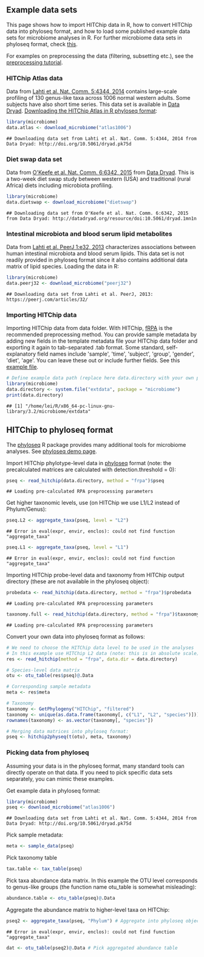 ## Example data sets

This page shows how to import HITChip data in R, how to convert HITChip data into phyloseq format, and how to load some published example data sets for microbiome analyses in R. For further microbiome data sets in phyloseq format, check [this](http://joey711.github.io/phyloseq/download-microbio.me.html).

For examples on preprocessing the data (filtering, subsetting etc.), see the [preprocessing tutorial](Preprocessing.md).


### HITChip Atlas data 

Data from [Lahti et al. Nat. Comm. 5:4344, 2014](http://www.nature.com/ncomms/2014/140708/ncomms5344/full/ncomms5344.html) contains large-scale profiling of 130 genus-like taxa across 1006 normal western adults. Some subjects have also short time series. This data set is available in [Data Dryad](http://doi.org/10.5061/dryad.pk75d). [Downloading the HITChip Atlas in R phyloseq format](Atlas.md):


```r
library(microbiome)
data.atlas <- download_microbiome("atlas1006")
```

```
## Downloading data set from Lahti et al. Nat. Comm. 5:4344, 2014 from Data Dryad: http://doi.org/10.5061/dryad.pk75d
```


### Diet swap data set

Data from [O'Keefe et al. Nat. Comm. 6:6342, 2015](http://dx.doi.org/10.1038/ncomms7342) from [Data Dryad](http://dx.doi.org/10.5061/dryad.1mn1n). This is a two-week diet swap study between western (USA) and traditional (rural Africa) diets including microbiota profiling.


```r
library(microbiome)
data.dietswap <- download_microbiome("dietswap")
```

```
## Downloading data set from O'Keefe et al. Nat. Comm. 6:6342, 2015 from Data Dryad: http://datadryad.org/resource/doi:10.5061/dryad.1mn1n
```


### Intestinal microbiota and blood serum lipid metabolites

Data from [Lahti et al. PeerJ 1:e32, 2013](https://peerj.com/articles/32/) characterizes associations between human intestinal microbiota and blood serum lipids. This data set is not readily provided in phyloseq format since it also contains additional data matrix of lipid species. Loading the data in R:


```r
library(microbiome)
data.peerj32 <- download_microbiome("peerj32")
```

```
## Downloading data set from Lahti et al. PeerJ, 2013: https://peerj.com/articles/32/
```


### Importing HITChip data

Importing HITChip data from data folder. With HITChip,
[fRPA](http://www.computer.org/csdl/trans/tb/2011/01/ttb2011010217-abs.html)
is the recommended preprocessing method. You can provide sample
metadata by adding new fields in the template metadata file your
HITChip data folder and exporting it again to tab-separated .tab
format. Some standard, self-explanatory field names include 'sample',
'time', 'subject', 'group', 'gender', 'diet', 'age'. You can leave
these out or include further fields. See this [example
file](https://raw.github.com/microbiome/microbiome/master/inst/extdata/meta.tab).



```r
# Define example data path (replace here data.directory with your own path)
library(microbiome)
data.directory <- system.file("extdata", package = "microbiome")
print(data.directory)
```

```
## [1] "/home/lei/R/x86_64-pc-linux-gnu-library/3.2/microbiome/extdata"
```

## HITChip to phyloseq format

The [phyloseq](https://github.com/joey711/phyloseq) R package provides
many additional tools for microbiome analyses. See [phyloseq demo
page](http://joey711.github.io/phyloseq-demo/).

Import HITChip phylotype-level data in
[phyloseq](https://github.com/joey711/phyloseq) format (note: the
precalculated matrices are calculated with detection.threshold = 0):


```r
pseq <- read_hitchip(data.directory, method = "frpa")$pseq
```

```
## Loading pre-calculated RPA preprocessing parameters
```

Get higher taxonomic levels, use (on HITChip we use L1/L2 instead of Phylum/Genus):


```r
pseq.L2 <- aggregate_taxa(pseq, level = "L2")
```

```
## Error in eval(expr, envir, enclos): could not find function "aggregate_taxa"
```

```r
pseq.L1 <- aggregate_taxa(pseq, level = "L1")
```

```
## Error in eval(expr, envir, enclos): could not find function "aggregate_taxa"
```

Importing HITChip probe-level data and taxonomy from HITChip
output directory (these are not available in the phyloseq object):


```r
probedata <- read_hitchip(data.directory, method = "frpa")$probedata
```

```
## Loading pre-calculated RPA preprocessing parameters
```

```r
taxonomy.full <- read_hitchip(data.directory, method = "frpa")$taxonomy.full
```

```
## Loading pre-calculated RPA preprocessing parameters
```

Convert your own data into phyloseq format as follows:


```r
# We need to choose the HITChip data level to be used in the analyses
# In this example use HITChip L2 data (note: this is in absolute scale)
res <- read_hitchip(method = "frpa", data.dir = data.directory)

# Species-level data matrix
otu <- otu_table(res$pseq)@.Data 

# Corresponding sample metadata
meta <- res$meta

# Taxonomy
taxonomy <- GetPhylogeny("HITChip", "filtered")
taxonomy <- unique(as.data.frame(taxonomy[, c("L1", "L2", "species")]))
rownames(taxonomy) <- as.vector(taxonomy[, "species"])

# Merging data matrices into phyloseq format:
pseq <- hitchip2physeq(t(otu), meta, taxonomy)
```


### Picking data from phyloseq  

Assuming your data is in the phyloseq format, many standard tools can directly operate on that data. If you need to pick specific data sets separately, you can mimic these examples.

Get example data in phyloseq format:


```r
library(microbiome)
pseq <- download_microbiome("atlas1006")
```

```
## Downloading data set from Lahti et al. Nat. Comm. 5:4344, 2014 from Data Dryad: http://doi.org/10.5061/dryad.pk75d
```

Pick sample metadata:


```r
meta <- sample_data(pseq)
```

Pick taxonomy table


```r
tax.table <- tax_table(pseq)
```

Pick taxa abundance data matrix. In this example the OTU level corresponds to genus-like groups (the function name otu_table is somewhat misleading):


```r
abundance.table <- otu_table(pseq)@.Data
```

Aggregate the abundance matrix to higher-level taxa on HITChip:


```r
pseq2 <- aggregate_taxa(pseq, "Phylum") # Aggregate into phyloseq object
```

```
## Error in eval(expr, envir, enclos): could not find function "aggregate_taxa"
```

```r
dat <- otu_table(pseq2)@.Data # Pick aggregated abundance table
```


